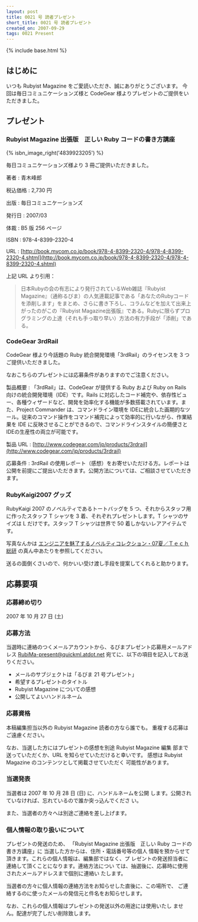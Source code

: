 ```yaml
---
layout: post
title: 0021 号 読者プレゼント
short_title: 0021 号 読者プレゼント
created_on: 2007-09-29
tags: 0021 Present
---
```

{% include base.html %}


## はじめに

いつも Rubyist Magazine をご愛読いただき、誠にありがとうございます。
今回は毎日コミュニケーションズ様と CodeGear 様よりプレゼントのご提供をいただきました。

## プレゼント

### Rubyist Magazine 出張版　正しい Ruby コードの書き方講座
{% isbn_image_right('4839923205') %}

毎日コミュニケーションズ様より 3 冊ご提供いただきました。

著者
:  青木峰郎

税込価格
:  2,730 円

出版
:  毎日コミュニケーションズ

発行日
:  2007/03

体裁
:  B5 版 256 ページ

ISBN
:  978-4-8399-2320-4

URL
:  [http://book.mycom.co.jp/book/978-4-8399-2320-4/978-4-8399-2320-4.shtml](http://book.mycom.co.jp/book/978-4-8399-2320-4/978-4-8399-2320-4.shtml)

上記 URL より引用：

> 日本Rubyの会の有志により発行されているWeb雑誌『Rubyist Magazine』（通称るびま）の人気連載記事である「あなたのRubyコードを添削します」をまとめ、さらに書き下ろし、コラムなどを加えて出来上がったのがこの『Rubyist Magazine出張版』である。Rubyに限らずプログラミングの上達（それも手っ取り早い）方法の有力手段が「添削」である。


### CodeGear 3rdRail

CodeGear 様より今話題の Ruby 統合開発環境「3rdRail」のライセンスを 3 つご提供いただきました。

なおこちらのプレゼントには応募条件がありますのでご注意ください。

製品概要
: 「3rdRail」は、CodeGear が提供する Ruby および Ruby on Rails 向けの統合開発環境（IDE）です。Rails に対応したコード補完や、依存性ビュー、各種ウィザードなど、開発を効率化する機能が多数搭載されています。また、Project Commander は、コマンドライン環境を IDEに統合した画期的なツール。従来のコマンド操作をコマンド補完によって効率的に行いながら、作業結果を IDE に反映させることができるので、コマンドラインスタイルの簡便さとIDEの生産性の両立が可能です。

製品 URL
:  [http://www.codegear.com/jp/products/3rdrail](http://www.codegear.com/jp/products/3rdrail)

応募条件
:  3rdRail の使用レポート（感想）をお寄せいただける方。レポートは公開を前提にご提出いただきます。公開方法については、ご相談させていただきます。

### RubyKaigi2007 グッズ

RubyKaigi 2007 のノベルティであるトートバッグを 5 つ、それからスタッフ用に作ったスタッフ T シャツを 3 着、それぞれプレゼントします。T シャツのサイズは L だけです。スタッフ T シャツは世界で 50 着しかないレアアイテムです。

写真なんかは [エンジニアを魅了するノベルティコレクション・07夏／Ｔｅｃｈ総研](http://rikunabi-next.yahoo.co.jp/tech/docs/ct_s03600.jsp?p=001125) の真ん中あたりを参照してください。

送るの面倒くさいので、何かいい受け渡し手段を提案してくれると助かります。

## 応募要項

### 応募締め切り

2007 年 10 月 27 日 (土)

### 応募方法

当選時に連絡のつくメールアカウントから、るびまプレゼント応募用メールアドレス [RubiMa-present@quickml.atdot.net](mailto:RubiMa-present@quickml.atdot.net) 宛てに、以下の項目を記入してお送りください。

* メールのサブジェクトは「るびま 21 号プレゼント」
* 希望するプレゼントのタイトル
* Rubyist Magazine についての感想
* 公開してよいハンドルネーム


### 応募資格

本稿編集担当以外の Rubyist Magazine 読者の方なら誰でも。
重複する応募はご遠慮ください。

なお、当選した方にはプレゼントの感想を別途 Rubyist Magazine 編集
部まで送っていただくか、URL を知らせていただけると幸いです。
感想は Rubyist Magazine のコンテンツとして掲載させていただく
可能性があります。

### 当選発表

当選者は 2007 年 10 月 28 日 (日) に、ハンドルネームを公開
します。公開されていなければ、忘れているので誰か突っ込んでくださ
い。

また、当選者の方々へは別途ご連絡を差し上げます。

### 個人情報の取り扱いについて

プレゼントの発送のため、
「Rubyist Magazine 出張版　正しい Ruby コードの書き方講座」に
当選した方からは、住所・電話番号等の個人
情報を預からせて頂きます。これらの個人情報は、編集部ではなく、プ
レゼントの発送担当者に連絡して頂くことになります。連絡方法につい
ては、抽選後に、応募時に使用されたメールアドレスまで個別に連絡い
たします。

当選者の方々に個人情報の連絡方法をお知らせした直後に、この場所で、
ご連絡するのに使ったメールの発信元と件名をお知らせします。

なお、これらの個人情報はプレゼントの発送以外の用途には使用いたし
ません。配達が完了しだい削除致します。


